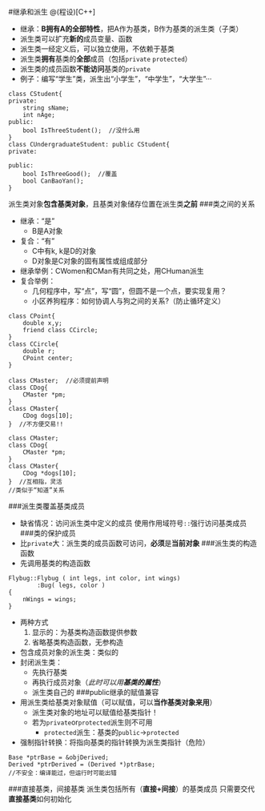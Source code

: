 #继承和派生
@(程设)[C++]
- 继承：**B拥有A的全部特性**，把A作为基类，B作为基类的派生类（子类）
- 派生类可以扩充**新的**成员变量、函数
- 派生类一经定义后，可以独立使用，不依赖于基类
- 派生类**拥有**基类的**全部**成员（包括`private`  `protected`）
- 派生类的成员函数**不能访问**基类的`private`
- 例子：编写“学生”类，派生出“小学生”，“中学生”，“大学生”···

```
class CStudent{
private:
	string sName;
	int nAge;
public:
	bool IsThreeStudent();  //没什么用
}
class CUndergraduateStudent: public CStudent{
private:
	
public:
	bool IsThreeGood();  //覆盖
	bool CanBaoYan();
}
```
派生类对象**包含基类对象**，且基类对象储存位置在派生类**之前**
###类之间的关系
- 继承：“是”
	- B是A对象
- 复合：“有”
	- C中有k, k是D的对象
	- D对象是C对象的固有属性或组成部分
- 继承举例：CWomen和CMan有共同之处，用CHuman派生
- 复合举例：
	- 几何程序中，写“点”，写“圆”，但圆不是一个点，要实现复用？
	- 小区养狗程序：如何协调人与狗之间的关系?（防止循环定义）
```
class CPoint{
	double x,y;
	friend class CCircle;
}
class CCircle{
	double r;
	CPoint center;
}
```
```
class CMaster;  //必须提前声明
class CDog{
	CMaster *pm;
}
class CMaster{
	CDog dogs[10];
}  //不方便交易!!

class CMaster;
class CDog{
	CMaster *pm;
}
class CMaster{
	CDog *dogs[10];
}  //互相指，灵活
//类似于“知道”关系
```
###派生类覆盖基类成员
- 缺省情况：访问派生类中定义的成员
使用作用域符号`::`强行访问基类成员
###类的保护成员
- 比`private`大：派生类的成员函数可访问，**必须**是**当前对象**
###派生类的构造函数
- 先调用基类的构造函数
```
Flybug::Flybug ( int legs, int color, int wings)
		:Bug( legs, color )
{
	nWings = wings;
}
```
- 两种方式
	1. 显示的：为基类构造函数提供参数
	2. 省略基类构造函数，无参构造
- 包含成员对象的派生类：类似的
- 封闭派生类：
	- 先执行基类
	- 再执行成员对象（*此时可以用**基类的属性***）
	- 派生类自己的
###public继承的赋值兼容
- 用派生类给基类对象赋值（可以赋值，可以**当作基类对象来用**）
	- 派生类对象的地址可以赋值给基类指针！
	- 若为`private`or`protected`派生则不可用
		- `protected`派生：基类的`public`->`protected`
- 强制指针转换：将指向基类的指针转换为派生类指针（危险）
```
Base *ptrBase = &objDerived;
Derived *ptrDerived = (Derived *)ptrBase;
//不安全：编译能过，但运行时可能出错
```

###直接基类，间接基类
派生类包括所有（**直接+间接**）的基类成员
只需要交代**直接基类**如何初始化